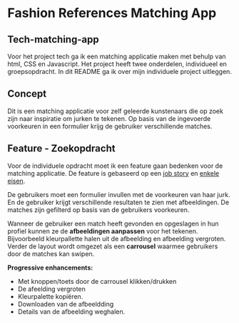
<h1 text-align ="center" > Fashion References Matching App</h1>


## Tech-matching-app
Voor het project tech ga ik een matching applicatie maken met behulp van html, CSS en Javascript. Het project heeft twee onderdelen, individueel en groepsopdracht. In dit README ga ik over mijn individuele project uitleggen. 

## Concept
Dit is een matching applicatie voor zelf geleerde kunstenaars die op zoek zijn  naar inspiratie om jurken te tekenen. Op basis van de ingevoerde voorkeuren in een formulier krijg de gebruiker verschillende matches. 

## Feature - Zoekopdracht
Voor de individuele opdracht moet ik een feature gaan bedenken voor de matching applicatie. De feature is gebaseerd op een [job story](https://github.com/K3A101/Tech-matching-app/wiki/Requirements-lijst) en [enkele eisen](https://github.com/K3A101/Tech-matching-app/wiki/Requirements-lijst).

De gebruikers moet een formulier invullen met de voorkeuren van haar jurk. En de gebruiker krijgt verschillende resultaten te zien met afbeeldingen. De matches zijn gefilterd op basis van de gebruikers voorkeuren.

Wanneer de gebruiker een match heeft gevonden en opgeslagen in hun profiel kunnen ze de **afbeeldingen aanpassen** voor het tekenen. Bijvoorbeeld kleurpallette halen uit de afbeelding en afbeelding vergroten. Verder de layout wordt omgezet als een  **carrousel** waarmee gebruikers door de matches kan swipen.

**Progressive enhancements:**
- Met knoppen/toets door de carrousel klikken/drukken
- De afeelding vergroten
- Kleurpalette kopiëren.
- Downloaden van de afbeeldding
- Details van de afbeelding weghalen.

